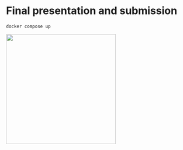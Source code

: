 # Final presentation and submission

```
docker compose up
```

<img src="DALL·E_2025-02-11.webp" width="300"/>
